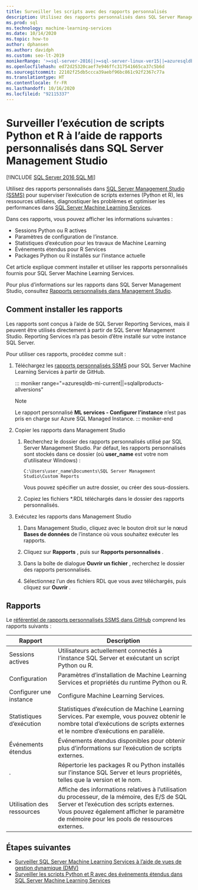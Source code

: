 ```yaml
---
title: Surveiller les scripts avec des rapports personnalisés
description: Utilisez des rapports personnalisés dans SQL Server Management Studio (SSMS) pour surveiller l’exécution de scripts externes (Python et R), les ressources utilisées, diagnostiquer les problèmes et optimiser les performances dans SQL Server Machine Learning Services.
ms.prod: sql
ms.technology: machine-learning-services
ms.date: 10/14/2020
ms.topic: how-to
author: dphansen
ms.author: davidph
ms.custom: seo-lt-2019
monikerRange: '>=sql-server-2016||>=sql-server-linux-ver15||=azuresqldb-mi-current||=sqlallproducts-allversions'
ms.openlocfilehash: ed72d25320caef7e946ffc317541665ca37c5b6d
ms.sourcegitcommit: 22102f25db5ccca39aebf96bc861c92f2367c77a
ms.translationtype: HT
ms.contentlocale: fr-FR
ms.lasthandoff: 10/16/2020
ms.locfileid: "92115337"
---
```

# <a name="monitor-python-and-r-script-execution-using-custom-reports-in-sql-server-management-studio"></a>Surveiller l’exécution de scripts Python et R à l’aide de rapports personnalisés dans SQL Server Management Studio
[!INCLUDE [SQL Server 2016 SQL MI](../../includes/applies-to-version/sqlserver2016-asdbmi.md)]

Utilisez des rapports personnalisés dans [SQL Server Management Studio (SSMS)](../../ssms/download-sql-server-management-studio-ssms.md) pour superviser l’exécution de scripts externes (Python et R), les ressources utilisées, diagnostiquer les problèmes et optimiser les performances dans [SQL Server Machine Learning Services](../sql-server-machine-learning-services.md).

Dans ces rapports, vous pouvez afficher les informations suivantes :

- Sessions Python ou R actives
- Paramètres de configuration de l’instance.
- Statistiques d’exécution pour les travaux de Machine Learning
- Événements étendus pour R Services
- Packages Python ou R installés sur l’instance actuelle

Cet article explique comment installer et utiliser les rapports personnalisés fournis pour SQL Server Machine Learning Services.

Pour plus d’informations sur les rapports dans SQL Server Management Studio, consultez [Rapports personnalisés dans Management Studio](../../ssms/object/custom-reports-in-management-studio.md).

## <a name="how-to-install-the-reports"></a>Comment installer les rapports

Les rapports sont conçus à l’aide de SQL Server Reporting Services, mais il peuvent être utilisés directement à partir de SQL Server Management Studio. Reporting Services n’a pas besoin d’être installé sur votre instance SQL Server.

Pour utiliser ces rapports, procédez comme suit :

1. Téléchargez les [rapports personnalisés SSMS](https://github.com/Microsoft/sql-server-samples/tree/master/samples/features/machine-learning-services/ssms-custom-reports) pour SQL Server Machine Learning Services à partir de GitHub.

   ::: moniker range="=azuresqldb-mi-current||=sqlallproducts-allversions"
   >[!NOTE]
   > Le rapport personnalisé **ML services - Configurer l’instance** n’est pas pris en charge sur Azure SQL Managed Instance.
   ::: moniker-end

2. Copier les rapports dans Management Studio

    1. Recherchez le dossier des rapports personnalisés utilisé par SQL Server Management Studio. Par défaut, les rapports personnalisés sont stockés dans ce dossier (où **user_name** est votre nom d’utilisateur Windows) :

        `C:\Users\user_name\Documents\SQL Server Management Studio\Custom Reports`

       Vous pouvez spécifier un autre dossier, ou créer des sous-dossiers.

    2. Copiez les fichiers *.RDL téléchargés dans le dossier des rapports personnalisés.

3. Exécutez les rapports dans Management Studio

    1. Dans Management Studio, cliquez avec le bouton droit sur le nœud **Bases de données** de l’instance où vous souhaitez exécuter les rapports.

    2. Cliquez sur **Rapports** , puis sur **Rapports personnalisés** .

    3. Dans la boîte de dialogue **Ouvrir un fichier** , recherchez le dossier des rapports personnalisés.

    4. Sélectionnez l’un des fichiers RDL que vous avez téléchargés, puis cliquez sur **Ouvrir** .

## <a name="reports"></a>Rapports

Le [référentiel de rapports personnalisés SSMS dans GitHub](https://github.com/Microsoft/sql-server-samples/tree/master/samples/features/machine-learning-services/ssms-custom-reports) comprend les rapports suivants :

| Rapport | Description |
|-|-|
| Sessions actives | Utilisateurs actuellement connectés à l’instance SQL Server et exécutant un script Python ou R. |
| Configuration | Paramètres d’installation de Machine Learning Services et propriétés du runtime Python ou R. |
| Configurer une instance | Configure Machine Learning Services. |
| Statistiques d’exécution | Statistiques d’exécution de Machine Learning Services. Par exemple, vous pouvez obtenir le nombre total d’exécutions de scripts externes et le nombre d’exécutions en parallèle. |
| Événements étendus | Événements étendus disponibles pour obtenir plus d’informations sur l’exécution de scripts externes. |
| . | Répertorie les packages R ou Python installés sur l’instance SQL Server et leurs propriétés, telles que la version et le nom. |
| Utilisation des ressources | Affiche des informations relatives à l’utilisation du processeur, de la mémoire, des E/S de SQL Server et l’exécution des scripts externes. Vous pouvez également afficher le paramètre de mémoire pour les pools de ressources externes. |

## <a name="next-steps"></a>Étapes suivantes

- [Surveiller SQL Server Machine Learning Services à l’aide de vues de gestion dynamique (DMV)](monitor-sql-server-machine-learning-services-using-dynamic-management-views.md)
- [Surveiller les scripts Python et R avec des événements étendus dans SQL Server Machine Learning Services](extended-events.md)
